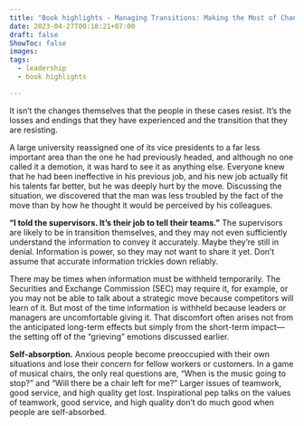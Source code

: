 ```yaml
---
title: "Book highlights - Managing Transitions: Making the Most of Change by William Bridges"
date: 2023-04-27T00:18:21+07:00
draft: false
ShowToc: false
images:
tags:
  - leadership
  - book highlights

---
```


It isn’t the changes themselves that the people in these cases resist. It’s the losses and endings that they have experienced and the transition that they are resisting.

A large university reassigned one of its vice presidents to a far less important area than the one he had previously headed, and although no one called it a demotion, it was hard to see it as anything else. Everyone knew that he had been ineffective in his previous job, and his new job actually fit his talents far better, but he was deeply hurt by the move. Discussing the situation, we discovered that the man was less troubled by the fact of the move than by how he thought it would be perceived by his colleagues.

**“I told the supervisors. It’s their job to tell their teams.”** The supervisors are likely to be in transition themselves, and they may not even sufficiently understand the information to convey it accurately. Maybe they’re still in denial. Information is power, so they may not want to share it yet. Don’t assume that accurate information trickles down reliably.

There may be times when information must be withheld temporarily. The Securities and Exchange Commission (SEC) may require it, for example, or you may not be able to talk about a strategic move because competitors will learn of it. But most of the time information is withheld because leaders or managers are uncomfortable giving it. That discomfort often arises not from the anticipated long-term effects but simply from the short-term impact—the setting off of the “grieving” emotions discussed earlier.

**Self-absorption.** Anxious people become preoccupied with their own situations and lose their concern for fellow workers or customers. In a game of musical chairs, the only real questions are, “When is the music going to stop?” and “Will there be a chair left for me?” Larger issues of teamwork, good service, and high quality get lost. Inspirational pep talks on the values of teamwork, good service, and high quality don’t do much good when people are self-absorbed.
